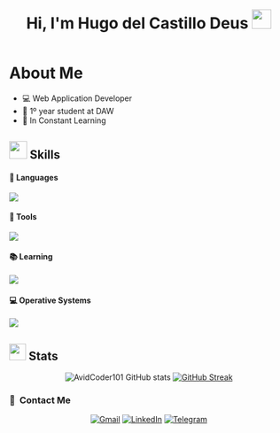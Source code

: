 <header>
<h1 align="center" >Hi, I'm Hugo del Castillo Deus <img src="https://media.giphy.com/media/hvRJCLFzcasrR4ia7z/giphy.gif" width="35"> </h1>
</header>

# About Me
<ul>
    <li>💻 Web Application Developer </li>
    <li>📖 1º year student at DAW </li>
    <li>📝 In Constant Learning </li>
</ul>
</header>
<section>
    
# <img src = "https://media2.giphy.com/media/QssGEmpkyEOhBCb7e1/giphy.gif?cid=ecf05e47a0n3gi1bfqntqmob8g9aid1oyj2wr3ds3mg700bl&rid=giphy.gif" width = 32px> Skills 

#### 🔧 Languages
<p>
  <a href="https://skillicons.dev">
    <img src="https://skillicons.dev/icons?i=html,css,java"/>
  </a>
</p>

#### 🔨 Tools
<p>
  <a href="https://skillicons.dev">
    <img src="https://skillicons.dev/icons?i=git,github,mysql,neovim,vscode,bash"/>
  </a>
</p>
</section>

#### 📚 Learning
<p>
  <a href="https://skillicons.dev">
    <img src="https://skillicons.dev/icons?i=javascript,php"/>
  </a>
</p>

#### 💻 Operative Systems
<p>
  <a href="https://skillicons.dev">
    <img src="https://skillicons.dev/icons?i=windows,linux,ubuntu,mint,arch"/>
  </a>
</p>

## <img src="https://media.giphy.com/media/iY8CRBdQXODJSCERIr/giphy.gif" width="30px"> Stats
<section align=center>
    
![AvidCoder101 GitHub stats](https://github-readme-stats.vercel.app/api?username=hugopiramide&show_icons=true&theme=radical) 
[![GitHub Streak](https://github-readme-streak-stats.herokuapp.com/?user=hugopiramide&theme=radical)](https://git.io/streak-stats)

 </section>
 
 ### 🔗 &nbsp;Contact Me
<section align="center">
<a href="mailto:hugocastillo.deus@gmail.com"><img alt="Gmail" src="https://img.shields.io/badge/Gmail-D14836?style=for-the-badge&logo=gmail&logoColor=white"/></a>
<a href=""><img alt="LinkedIn" src="https://img.shields.io/badge/linkedin-%230077B5.svg?style=for-the-badge&logo=linkedin&logoColor=white"/></a>
<a href=""><img alt="Telegram" src="https://img.shields.io/badge/Telegram-2CA5E0?style=for-the-badge&logo=telegram&logoColor=white" />
</a>
</section>
 
